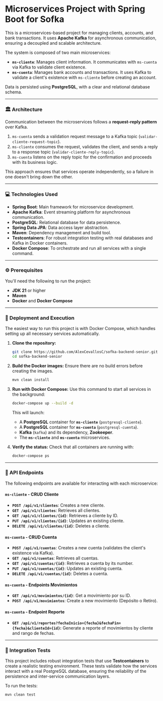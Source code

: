 # Microservices Project with Spring Boot for Sofka

This is a microservices-based project for managing clients, accounts, and bank transactions. It uses **Apache Kafka** for asynchronous communication, ensuring a decoupled and scalable architecture.

The system is composed of two main microservices:

* **`ms-cliente`**: Manages client information. It communicates with `ms-cuenta` via Kafka to validate client existence.
* **`ms-cuenta`**: Manages bank accounts and transactions. It uses Kafka to validate a client's existence with `ms-cliente` before creating an account.

Data is persisted using **PostgreSQL**, with a clear and relational database schema.

---

### 🏛️ Architecture

Communication between the microservices follows a **request-reply pattern** over Kafka.

1.  `ms-cuenta` sends a validation request message to a Kafka topic (`validar-cliente-request-topic`).
2.  `ms-cliente` consumes the request, validates the client, and sends a reply to a response topic (`validar-cliente-reply-topic`).
3.  `ms-cuenta` listens on the reply topic for the confirmation and proceeds with its business logic.

This approach ensures that services operate independently, so a failure in one doesn't bring down the other.

---

### 💻 Technologies Used

* **Spring Boot**: Main framework for microservice development.
* **Apache Kafka**: Event streaming platform for asynchronous communication.
* **PostgreSQL**: Relational database for data persistence.
* **Spring Data JPA**: Data access layer abstraction.
* **Maven**: Dependency management and build tool.
* **Testcontainers**: For robust integration testing with real databases and Kafka in Docker containers.
* **Docker Compose**: To orchestrate and run all services with a single command.

---

### ⚙️ Prerequisites

You'll need the following to run the project:

* **JDK 21** or higher
* **Maven**
* **Docker** and **Docker Compose**

---

### 🚀 Deployment and Execution

The easiest way to run this project is with Docker Compose, which handles setting up all necessary services automatically.

1.  **Clone the repository:**
    ```bash
    git clone https://github.com/AlexCevallosC/sofka-backend-senior.git
    cd sofka-backend-senior
    ```

2.  **Build the Docker images:**
    Ensure there are no build errors before creating the images.
    ```bash
    mvn clean install
    ```

3.  **Run with Docker Compose:**
    Use this command to start all services in the background:
    ```bash
    docker-compose up --build -d
    ```
    This will launch:
    * A **PostgreSQL** container for **`ms-cliente`** (`postgresql-cliente`).
    * A **PostgreSQL** container for **`ms-cuenta`** (`postgresql-cuenta`).
    * **Kafka** (`kafka`) and its dependency, **Zookeeper**.
    * The **`ms-cliente`** and **`ms-cuenta`** microservices.

4.  **Verify the status:**
    Check that all containers are running with:
    ```bash
    docker-compose ps
    ```

---

### 📝 API Endpoints

The following endpoints are available for interacting with each microservice:

#### **`ms-cliente` - CRUD Cliente**

* **`POST /api/v1/clientes`**: Creates a new cliente.
* **`GET /api/v1/clientes`**: Retrieves all clientes.
* **`GET /api/v1/clientes/{id}`**: Retrieves a cliente by ID.
* **`PUT /api/v1/clientes/{id}`**: Updates an existing cliente.
* **`DELETE /api/v1/clientes/{id}`**: Deletes a cliente.

#### **`ms-cuenta` - CRUD Cuenta**

* **`POST /api/v1/cuentas`**: Creates a new cuenta (validates the client's existence via Kafka).
* **`GET /api/v1/cuentas`**: Retrieves all cuentas.
* **`GET /api/v1/cuentas/{id}`**: Retrieves a cuenta by its number.
* **`PUT /api/v1/cuentas/{id}`**: Updates an existing cuenta.
* **`DELETE /api/v1/cuentas/{id}`**: Deletes a cuenta.

#### **`ms-cuenta` - Endpoints Movimientos**

* **`GET /api/v1/movimientos/{id}`**: Get a movimiento por su ID.
* **`POST /api/v1/movimientos`**: Create a new movimiento (Depósito o Retiro).

#### **`ms-cuenta` - Endpoint Reporte**

* **`GET /api/v1/reportes?fechaInicio={fecha}&fechaFin={fecha}&clienteId={id}`:** Generate a reporte of movimientos by cliente and rango de fechas.


---

### 🧪 Integration Tests

This project includes robust integration tests that use **Testcontainers** to create a realistic testing environment. These tests validate how the services interact with a real PostgreSQL database, ensuring the reliability of the persistence and inter-service communication layers.

To run the tests:

```bash
mvn clean test